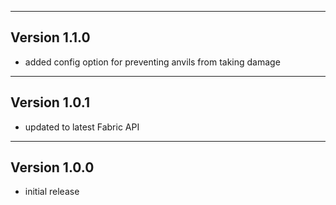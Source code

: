 ------------------------------------------------------
Version 1.1.0
------------------------------------------------------
- added config option for preventing anvils from
  taking damage

------------------------------------------------------
Version 1.0.1
------------------------------------------------------
- updated to latest Fabric API

------------------------------------------------------
Version 1.0.0
------------------------------------------------------
- initial release
